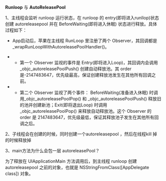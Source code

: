 **Runloop** 与 **AutoReleasePool**



1、主线程会监听 runloop 运行状态，在 runloop 的 entry(即将进入runllop)状态创建 autoreleasepool 并在 BeforeWaiting(即将进入休眠) 状态进行释放。具体过程如下：

- App启动后，苹果在主线程 RunLoop 里注册了两个 Observer，其回调都是 _wrapRunLoopWithAutoreleasePoolHandler()。



- - 第一个 Observer 监视的事件是 Entry(即将进入Loop)，其回调内会调用 _objc_autoreleasePoolPush() 创建自动释放池。其 order 是-2147483647，优先级最高，保证创建释放池发生在其他所有回调之前。



- - 第二个 Observer 监视了两个事件： BeforeWaiting(准备进入休眠) 时调用_objc_autoreleasePoolPop() 和 _objc_autoreleasePoolPush() 释放旧的池并创建新池；Exit(即将退出Loop) 时调用 _objc_autoreleasePoolPop() 来释放自动释放池。这个 Observer 的 order 是 2147483647，优先级最低，保证其释放池子发生在其他所有回调之后。



2、子线程会在创建的时候，同时创建一个autoreleasepool ，然后在线程kill 掉的时候释放掉

3、main方法为什么会包一层 autoreleasePool？

为了释放在 UIApplicationMain 方法调用后，到主线程 runloop 创建 autoreleasepool 之前的对象，也就是 NSStringFromClass([AppDelegate class]) 对象。
